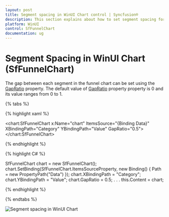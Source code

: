 ```yaml
---
layout: post
title: Segment spacing in WinUI Chart control | Syncfusion®
description: This section explains about how to set segment spacing for the Syncfusion® WinUI Chart (SfFunnelChart) control
platform: WinUI
control: SfFunnelChart
documentation: ug
---
```


# Segment Spacing in WinUI Chart (SfFunnelChart)

The gap between each segment in the funnel chart can be set using the [GapRatio](https://help.syncfusion.com/cr/winui/Syncfusion.UI.Xaml.Charts.SfFunnelChart.html#Syncfusion_UI_Xaml_Charts_SfFunnelChart_GapRatio) property. The default value of [GapRatio](https://help.syncfusion.com/cr/winui/Syncfusion.UI.Xaml.Charts.SfFunnelChart.html#Syncfusion_UI_Xaml_Charts_SfFunnelChart_GapRatio) property property is 0 and its value ranges from 0 to 1.

{% tabs %} 

{% highlight xaml %}

<chart:SfFunnelChart x:Name="chart"
                     ItemsSource="{Binding Data}" 
                     XBindingPath="Category" 
                     YBindingPath="Value" 
                     GapRatio="0.5">
</chart:SfFunnelChart>
 
{% endhighlight %}

{% highlight C# %}

SfFunnelChart chart = new SfFunnelChart();
chart.SetBinding(SfFunnelChart.ItemsSourceProperty, new Binding() { Path = new PropertyPath("Data") });
chart.XBindingPath = "Category";
chart.YBindingPath = "Value";
chart.GapRatio = 0.5;
. . . 
this.Content = chart;

{% endhighlight %}

{% endtabs %}

![Segment spacing in WinUI Chart](Segment-spacing_Images/winui-chart_gap_ratio.png)

